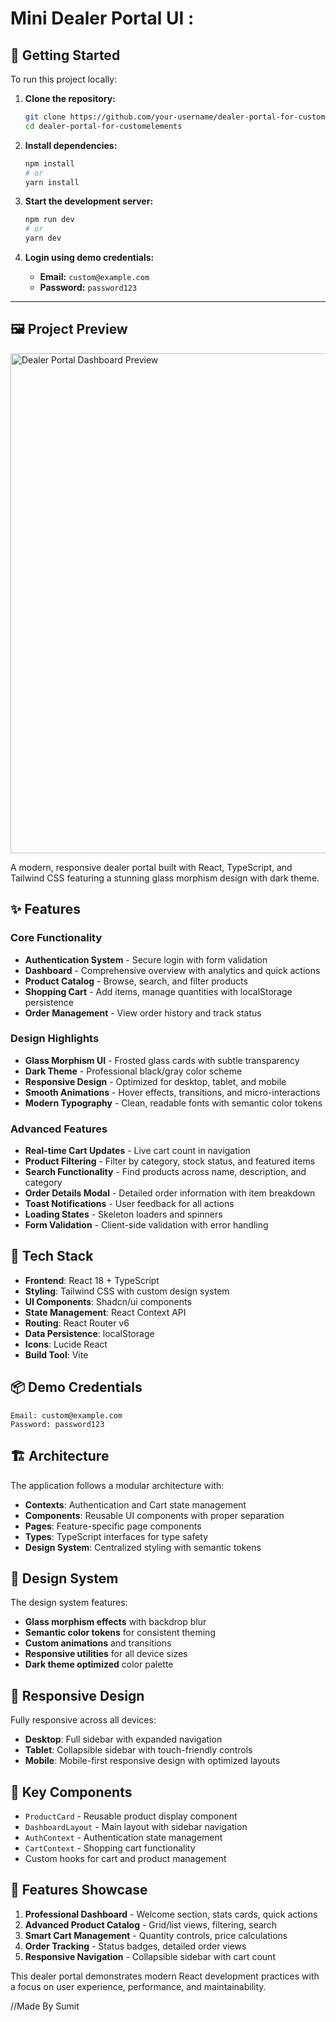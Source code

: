 # Mini Dealer Portal UI : 

## 🚀 Getting Started

To run this project locally:

1. **Clone the repository:**
   ```bash
   git clone https://github.com/your-username/dealer-portal-for-customelements.git
   cd dealer-portal-for-customelements
   ```

2. **Install dependencies:**
   ```bash
   npm install
   # or
   yarn install
   ```

3. **Start the development server:**
   ```bash
   npm run dev
   # or
   yarn dev
   ```

4. **Login using demo credentials:**
   - **Email:** `custom@example.com`
   - **Password:** `password123`

---

## 🖼️ Project Preview

<img src="/dealer-portal-for-customelements/src/assets/image.png" alt="Dealer Portal Dashboard Preview" width="800" />


A modern, responsive dealer portal built with React, TypeScript, and Tailwind CSS featuring a stunning glass morphism design with dark theme.



## ✨ Features

### Core Functionality
- **Authentication System** - Secure login with form validation
- **Dashboard** - Comprehensive overview with analytics and quick actions  
- **Product Catalog** - Browse, search, and filter products
- **Shopping Cart** - Add items, manage quantities with localStorage persistence
- **Order Management** - View order history and track status

### Design Highlights
- **Glass Morphism UI** - Frosted glass cards with subtle transparency
- **Dark Theme** - Professional black/gray color scheme
- **Responsive Design** - Optimized for desktop, tablet, and mobile
- **Smooth Animations** - Hover effects, transitions, and micro-interactions
- **Modern Typography** - Clean, readable fonts with semantic color tokens

### Advanced Features
- **Real-time Cart Updates** - Live cart count in navigation
- **Product Filtering** - Filter by category, stock status, and featured items
- **Search Functionality** - Find products across name, description, and category
- **Order Details Modal** - Detailed order information with item breakdown
- **Toast Notifications** - User feedback for all actions
- **Loading States** - Skeleton loaders and spinners
- **Form Validation** - Client-side validation with error handling

## 🚀 Tech Stack

- **Frontend**: React 18 + TypeScript
- **Styling**: Tailwind CSS with custom design system
- **UI Components**: Shadcn/ui components
- **State Management**: React Context API
- **Routing**: React Router v6
- **Data Persistence**: localStorage
- **Icons**: Lucide React
- **Build Tool**: Vite

## 📦 Demo Credentials

```
Email: custom@example.com
Password: password123
```

## 🏗️ Architecture

The application follows a modular architecture with:

- **Contexts**: Authentication and Cart state management
- **Components**: Reusable UI components with proper separation
- **Pages**: Feature-specific page components
- **Types**: TypeScript interfaces for type safety
- **Design System**: Centralized styling with semantic tokens

## 🎨 Design System

The design system features:
- **Glass morphism effects** with backdrop blur
- **Semantic color tokens** for consistent theming
- **Custom animations** and transitions
- **Responsive utilities** for all device sizes
- **Dark theme optimized** color palette

## 📱 Responsive Design

Fully responsive across all devices:
- **Desktop**: Full sidebar with expanded navigation
- **Tablet**: Collapsible sidebar with touch-friendly controls
- **Mobile**: Mobile-first responsive design with optimized layouts

## 🔧 Key Components

- `ProductCard` - Reusable product display component
- `DashboardLayout` - Main layout with sidebar navigation
- `AuthContext` - Authentication state management
- `CartContext` - Shopping cart functionality
- Custom hooks for cart and product management

## 💎 Features Showcase

1. **Professional Dashboard** - Welcome section, stats cards, quick actions
2. **Advanced Product Catalog** - Grid/list views, filtering, search
3. **Smart Cart Management** - Quantity controls, price calculations
4. **Order Tracking** - Status badges, detailed order views
5. **Responsive Navigation** - Collapsible sidebar with cart count

This dealer portal demonstrates modern React development practices with a focus on user experience, performance, and maintainability.



//Made By Sumit